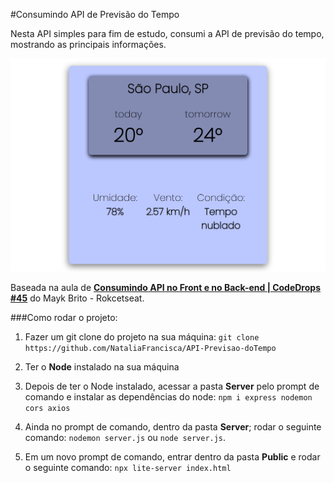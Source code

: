 #Consumindo API de Previsão do Tempo

Nesta API simples para fim de estudo, consumi a API de previsão do tempo, mostrando as principais informações.

![](/public/src/example.png)

Baseada na aula de [**Consumindo API no Front e no Back-end | CodeDrops #45**](https://www.youtube.com/watch?v=vYlz3SmNXQQ) do Mayk Brito - Rokcetseat.

###Como rodar o projeto:

1. Fazer um git clone do projeto na sua máquina: `git clone https://github.com/NataliaFrancisca/API-Previsao-doTempo`

2. Ter o **Node** instalado na sua máquina

3. Depois de ter o Node instalado,  acessar a pasta **Server** pelo  prompt de comando e instalar as dependências do node: `npm i express nodemon cors axios`

3. Ainda no prompt de comando, dentro da pasta **Server**; rodar o seguinte comando: `nodemon server.js` ou `node server.js`.

4. Em um novo prompt de comando, entrar dentro da pasta **Public** e rodar o seguinte comando: `npx lite-server index.html`